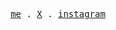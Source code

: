 <p align="center">
  <samp>
    <a href="https://t.me/um1ng">me</a> .
    <a href="https://x.com/um1ng_x">X</a> .
    <a href="https://www.instagram.com/um1ng.x">instagram</a>
  </samp>
</p>


